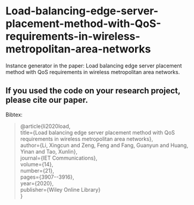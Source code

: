 # Load-balancing-edge-server-placement-method-with-QoS-requirements-in-wireless-metropolitan-area-networks
Instance generator in the paper: Load balancing edge server placement method with QoS requirements in wireless metropolitan area networks.

## If you used the code on your research project, please cite our paper.

Bibtex:  
>@article{li2020load,  
  title={Load balancing edge server placement method with QoS requirements in wireless metropolitan area networks},  
  author={Li, Xingcun and Zeng, Feng and Fang, Guanyun and Huang, Yinan and Tao, Xunlin},  
  journal={IET Communications},  
  volume={14},  
  number={21},  
  pages={3907--3916},  
  year={2020},  
  publisher={Wiley Online Library}  
}
